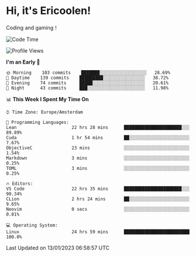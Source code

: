 # Hi, it's Ericoolen!
Coding and gaming！

<!--START_SECTION:waka-->
![Code Time](http://img.shields.io/badge/Code%20Time-615%20hrs%2010%20mins-blue)

![Profile Views](http://img.shields.io/badge/Profile%20Views-0-blue)

**I'm an Early 🐤** 

```text
🌞 Morning    103 commits    ███████░░░░░░░░░░░░░░░░░░   28.69% 
🌆 Daytime    139 commits    █████████░░░░░░░░░░░░░░░░   38.72% 
🌃 Evening    74 commits     █████░░░░░░░░░░░░░░░░░░░░   20.61% 
🌙 Night      43 commits     ███░░░░░░░░░░░░░░░░░░░░░░   11.98%

```


📊 **This Week I Spent My Time On** 

```text
⌚︎ Time Zone: Europe/Amsterdam

💬 Programming Languages: 
Lean                     22 hrs 28 mins      ██████████████████████░░░   89.89% 
Cuda                     1 hr 54 mins        ██░░░░░░░░░░░░░░░░░░░░░░░   7.67% 
ObjectiveC               23 mins             ░░░░░░░░░░░░░░░░░░░░░░░░░   1.54% 
Markdown                 3 mins              ░░░░░░░░░░░░░░░░░░░░░░░░░   0.25% 
TOML                     3 mins              ░░░░░░░░░░░░░░░░░░░░░░░░░   0.25%

🔥 Editors: 
VS Code                  22 hrs 35 mins      ██████████████████████░░░   90.34% 
CLion                    2 hrs 24 mins       ██░░░░░░░░░░░░░░░░░░░░░░░   9.65% 
Neovim                   0 secs              ░░░░░░░░░░░░░░░░░░░░░░░░░   0.01%

💻 Operating System: 
Linux                    24 hrs 59 mins      █████████████████████████   100.0%

```


 Last Updated on 13/01/2023 06:58:57 UTC
<!--END_SECTION:waka-->

